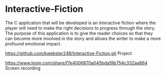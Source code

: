 # Interactive-Fiction

The C application that will be developed is an interactive fiction where the player will need to make the right decisions to progress through the story. The purpose of this application is to give the reader choices so that they can become more involved in the story and allows the writer to make a more profound emotional impact.

https://github.com/kwebster248/Interactive-Fiction.git  Project


https://www.loom.com/share/f7e4006870a045bda19b754c332aa864 Screen recording
